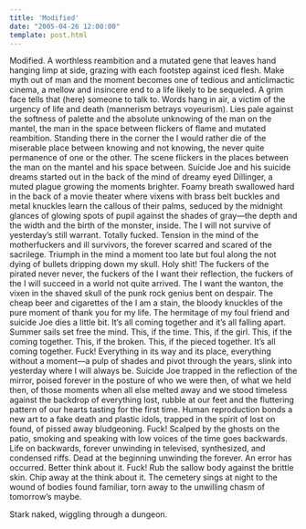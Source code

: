 ```yaml
---
title: 'Modified'
date: "2005-04-26 12:00:00"
template: post.html
---
```


Modified. A worthless reambition and a mutated gene that leaves hand hanging limp at side, grazing with each footstep against iced flesh. Make myth out of man and the moment becomes one of tedious and anticlimactic cinema, a mellow and insincere end to a life likely to be sequeled. A grim face tells that  (here) someone to talk to. Words hang in air, a victim of the urgency of life and death (mannerism betrays voyeurism). Lies pale against the softness of palette and the absolute unknowing of the man on the mantel, the man in the space between flickers of flame and mutated reambition. Standing there in the  corner the I would rather die of the miserable place between knowing and not knowing, the never quite permanence of one or the other. The scene flickers in the places between the man on the mantel and his space between. Suicide Joe and his suicide dreams started out in the back of the mind of dreamy eyed  Dillinger, a muted plague growing the moments brighter. Foamy breath swallowed hard in the back of a movie theater where vixens with brass belt buckles and metal knuckles learn the callous of their palms, seduced by the midnight glances of glowing spots of pupil against the shades of gray—the depth and the  width and the birth of the monster, inside. The I will not survive of yesterday’s still warrant. Totally fucked. Tension in the mind of the motherfuckers and ill survivors, the forever scarred and scared of the  sacrilege. Triumph in the mind a moment too late but foul along the not dying of bullets dripping down my skull. Holy shit! The fuckers of the pirated never never, the fuckers of the I want their reflection, the fuckers of the I will succeed in a world not quite arrived. The I want the wanton, the vixen in the  shaved skull of the punk rock genius bent on despair. The cheap beer and cigarettes of the I am a stain, the bloody knuckles of the pure moment of thank you for my life. The hermitage of my foul friend and suicide Joe dies a little bit. It’s all coming together and it’s all falling apart. Summer sails set free  the mind. This, if the time. This, if the girl. This, if the coming together. This, if the broken. This, if the pieced together. It’s all coming together. Fuck! Everything in its way and its place, everything without a moment—a pulp of shades and pivot through the years, slink into yesterday where I will always  be. Suicide Joe trapped in the reflection of the mirror, poised forever in the posture of who we were then, of what we held then, of those moments when all else melted away and we stood timeless against the backdrop of everything lost, rubble at our feet and the fluttering pattern of our hearts tasting for the  first time. Human reproduction bonds a new art to a fake death and plastic idols, trapped in the spirit of lost on found, of pissed away bludgeoning. Fuck! Scalped by the ghosts on the patio, smoking and speaking with low voices of the time goes backwards. Life on backwards, forever unwinding in televised, synthesized, and condensed riffs. Dead at the beginning unwinding the forever. An error has occurred. Better think about it. Fuck! Rub the sallow body against  the brittle skin. Chip away at the think about it. The cemetery sings at night to the wound of bodies found familiar, torn away to the unwilling chasm of tomorrow’s maybe. 

Stark naked, wiggling through a dungeon. 